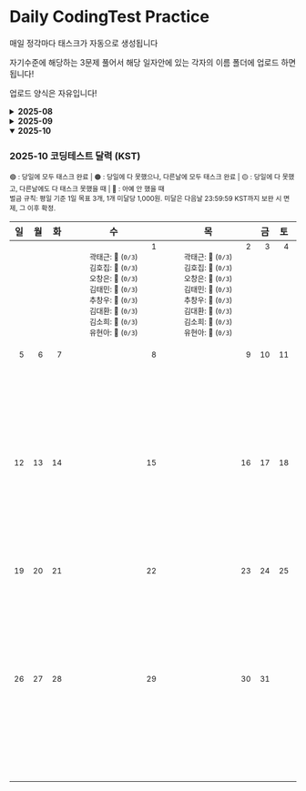 # Daily CodingTest Practice
매일 정각마다 태스크가 자동으로 생성됩니다

자기수준에 해당하는 3문제 풀어서 해당 일자안에 있는 각자의 이름 폴더에 업로드 하면 됩니다!

업로드 양식은 자유입니다!

<!-- PROGRESS_START -->
<details><summary><strong>2025-08</strong></summary>

### 2025-08 코딩테스트 달력 (KST)

<sub>🟢 : 당일에 모두 태스크 완료 | 🟠 : 당일에 다 못했으나, 다른날에 모두 태스크 완료 | 🟡 : 당일에 다 못했고, 다른날에도 다 태스크 못했을 때 | 🔴 : 아예 안 했을 때<br>벌금 규칙: 평일 기준 1일 목표 3개, 1개 미달당 1,000원. 미달은 다음날 23:59:59 KST까지 보완 시 면제, 그 이후 확정.</sub>

<table><thead><tr><th>일</th><th>월</th><th>화</th><th>수</th><th>목</th><th>금</th><th>토</th><th>벌금(주)</th></tr></thead><tbody><tr><td></td><td></td><td></td><td></td><td></td><td align="center" valign="top" style="min-width:150px"><div align="right"><sub>1</sub></div><div style='font-size:13px'>곽태근: 🔴 (<code>0/3</code>)</div><div style='font-size:13px'>김호집: 🔴 (<code>0/3</code>)</div><div style='font-size:13px'>오창은: 🔴 (<code>0/3</code>)</div><div style='font-size:13px'>김태민: 🔴 (<code>0/3</code>)</div><div style='font-size:13px'>추창우: 🔴 (<code>0/3</code>)</div><div style='font-size:13px'>김대환: 🔴 (<code>0/3</code>)</div><div style='font-size:13px'>김소희: 🔴 (<code>0/3</code>)</div><div style='font-size:13px'>유현아: 🔴 (<code>0/3</code>)</div></td><td align="center" valign="top" style="min-width:150px"><div align="right"><sub>2</sub></div><div style='font-size:13px'>곽태근: 🔴 (<code>0/3</code>)</div><div style='font-size:13px'>김호집: 🔴 (<code>0/3</code>)</div><div style='font-size:13px'>오창은: 🔴 (<code>0/3</code>)</div><div style='font-size:13px'>김태민: 🔴 (<code>0/3</code>)</div><div style='font-size:13px'>추창우: 🔴 (<code>0/3</code>)</div><div style='font-size:13px'>김대환: 🔴 (<code>0/3</code>)</div><div style='font-size:13px'>김소희: 🔴 (<code>0/3</code>)</div><div style='font-size:13px'>유현아: 🔴 (<code>0/3</code>)</div></td><td align="left" valign="top" style="min-width:160px"><div><sub>2025-08-01 ~ 2025-08-02</sub></div><div style='font-size:13px'>곽태근: 3,000원</div><div style='font-size:13px'>김호집: 3,000원</div><div style='font-size:13px'>오창은: 3,000원</div><div style='font-size:13px'>김태민: 3,000원</div><div style='font-size:13px'>추창우: 3,000원</div><div style='font-size:13px'>김대환: 3,000원</div><div style='font-size:13px'>김소희: 3,000원</div><div style='font-size:13px'>유현아: 3,000원</div></td></tr><tr><td align="center" valign="top" style="min-width:150px"><div align="right"><sub>3</sub></div><div style='font-size:13px'>곽태근: 🔴 (<code>0/3</code>)</div><div style='font-size:13px'>김호집: 🔴 (<code>0/3</code>)</div><div style='font-size:13px'>오창은: 🔴 (<code>0/3</code>)</div><div style='font-size:13px'>김태민: 🔴 (<code>0/3</code>)</div><div style='font-size:13px'>추창우: 🔴 (<code>0/3</code>)</div><div style='font-size:13px'>김대환: 🔴 (<code>0/3</code>)</div><div style='font-size:13px'>김소희: 🔴 (<code>0/3</code>)</div><div style='font-size:13px'>유현아: 🔴 (<code>0/3</code>)</div></td><td align="center" valign="top" style="min-width:150px"><div align="right"><sub>4</sub></div><div style='font-size:13px'>곽태근: 🔴 (<code>0/3</code>)</div><div style='font-size:13px'>김호집: 🔴 (<code>0/3</code>)</div><div style='font-size:13px'>오창은: 🔴 (<code>0/3</code>)</div><div style='font-size:13px'>김태민: 🔴 (<code>0/3</code>)</div><div style='font-size:13px'>추창우: 🔴 (<code>0/3</code>)</div><div style='font-size:13px'>김대환: 🔴 (<code>0/3</code>)</div><div style='font-size:13px'>김소희: 🔴 (<code>0/3</code>)</div><div style='font-size:13px'>유현아: 🔴 (<code>0/3</code>)</div></td><td align="center" valign="top" style="min-width:150px"><div align="right"><sub>5</sub></div><div style='font-size:13px'>곽태근: 🔴 (<code>0/3</code>)</div><div style='font-size:13px'>김호집: 🔴 (<code>0/3</code>)</div><div style='font-size:13px'>오창은: 🔴 (<code>0/3</code>)</div><div style='font-size:13px'>김태민: 🔴 (<code>0/3</code>)</div><div style='font-size:13px'>추창우: 🔴 (<code>0/3</code>)</div><div style='font-size:13px'>김대환: 🔴 (<code>0/3</code>)</div><div style='font-size:13px'>김소희: 🔴 (<code>0/3</code>)</div><div style='font-size:13px'>유현아: 🔴 (<code>0/3</code>)</div></td><td align="center" valign="top" style="min-width:150px"><div align="right"><sub>6</sub></div><div style='font-size:13px'>곽태근: 🔴 (<code>0/3</code>)</div><div style='font-size:13px'>김호집: 🔴 (<code>0/3</code>)</div><div style='font-size:13px'>오창은: 🔴 (<code>0/3</code>)</div><div style='font-size:13px'>김태민: 🔴 (<code>0/3</code>)</div><div style='font-size:13px'>추창우: 🔴 (<code>0/3</code>)</div><div style='font-size:13px'>김대환: 🔴 (<code>0/3</code>)</div><div style='font-size:13px'>김소희: 🔴 (<code>0/3</code>)</div><div style='font-size:13px'>유현아: 🔴 (<code>0/3</code>)</div></td><td align="center" valign="top" style="min-width:150px"><div align="right"><sub>7</sub></div><div style='font-size:13px'>곽태근: 🔴 (<code>0/3</code>)</div><div style='font-size:13px'>김호집: 🔴 (<code>0/3</code>)</div><div style='font-size:13px'>오창은: 🔴 (<code>0/3</code>)</div><div style='font-size:13px'>김태민: 🔴 (<code>0/3</code>)</div><div style='font-size:13px'>추창우: 🔴 (<code>0/3</code>)</div><div style='font-size:13px'>김대환: 🔴 (<code>0/3</code>)</div><div style='font-size:13px'>김소희: 🔴 (<code>0/3</code>)</div><div style='font-size:13px'>유현아: 🔴 (<code>0/3</code>)</div></td><td align="center" valign="top" style="min-width:150px"><div align="right"><sub>8</sub></div><div style='font-size:13px'>곽태근: 🔴 (<code>0/3</code>)</div><div style='font-size:13px'>김호집: 🔴 (<code>0/3</code>)</div><div style='font-size:13px'>오창은: 🔴 (<code>0/3</code>)</div><div style='font-size:13px'>김태민: 🔴 (<code>0/3</code>)</div><div style='font-size:13px'>추창우: 🔴 (<code>0/3</code>)</div><div style='font-size:13px'>김대환: 🔴 (<code>0/3</code>)</div><div style='font-size:13px'>김소희: 🔴 (<code>0/3</code>)</div><div style='font-size:13px'>유현아: 🔴 (<code>0/3</code>)</div></td><td align="center" valign="top" style="min-width:150px"><div align="right"><sub>9</sub></div><div style='font-size:13px'>곽태근: 🔴 (<code>0/3</code>)</div><div style='font-size:13px'>김호집: 🔴 (<code>0/3</code>)</div><div style='font-size:13px'>오창은: 🔴 (<code>0/3</code>)</div><div style='font-size:13px'>김태민: 🔴 (<code>0/3</code>)</div><div style='font-size:13px'>추창우: 🔴 (<code>0/3</code>)</div><div style='font-size:13px'>김대환: 🔴 (<code>0/3</code>)</div><div style='font-size:13px'>김소희: 🔴 (<code>0/3</code>)</div><div style='font-size:13px'>유현아: 🔴 (<code>0/3</code>)</div></td><td align="left" valign="top" style="min-width:160px"><div><sub>2025-08-03 ~ 2025-08-09</sub></div><div style='font-size:13px'>곽태근: 15,000원</div><div style='font-size:13px'>김호집: 15,000원</div><div style='font-size:13px'>오창은: 15,000원</div><div style='font-size:13px'>김태민: 15,000원</div><div style='font-size:13px'>추창우: 15,000원</div><div style='font-size:13px'>김대환: 15,000원</div><div style='font-size:13px'>김소희: 15,000원</div><div style='font-size:13px'>유현아: 15,000원</div></td></tr><tr><td align="center" valign="top" style="min-width:150px"><div align="right"><sub>10</sub></div><div style='font-size:13px'>곽태근: 🔴 (<code>0/3</code>)</div><div style='font-size:13px'>김호집: 🔴 (<code>0/3</code>)</div><div style='font-size:13px'>오창은: 🔴 (<code>0/3</code>)</div><div style='font-size:13px'>김태민: 🔴 (<code>0/3</code>)</div><div style='font-size:13px'>추창우: 🔴 (<code>0/3</code>)</div><div style='font-size:13px'>김대환: 🔴 (<code>0/3</code>)</div><div style='font-size:13px'>김소희: 🔴 (<code>0/3</code>)</div><div style='font-size:13px'>유현아: 🔴 (<code>0/3</code>)</div></td><td align="center" valign="top" style="min-width:150px"><div align="right"><sub>11</sub></div><div style='font-size:13px'>곽태근: 🔴 (<code>0/3</code>)</div><div style='font-size:13px'>김호집: 🔴 (<code>0/3</code>)</div><div style='font-size:13px'>오창은: 🔴 (<code>0/3</code>)</div><div style='font-size:13px'>김태민: 🔴 (<code>0/3</code>)</div><div style='font-size:13px'>추창우: 🔴 (<code>0/3</code>)</div><div style='font-size:13px'>김대환: 🔴 (<code>0/3</code>)</div><div style='font-size:13px'>김소희: 🔴 (<code>0/3</code>)</div><div style='font-size:13px'>유현아: 🔴 (<code>0/3</code>)</div></td><td align="center" valign="top" style="min-width:150px"><div align="right"><sub>12</sub></div><div style='font-size:13px'>곽태근: 🟢 (<code>0/3</code>)</div><div style='font-size:13px'>김호집: 🟢 (<code>0/3</code>)</div><div style='font-size:13px'>오창은: 🟢 (<code>0/3</code>)</div><div style='font-size:13px'>김태민: 🟢 (<code>0/3</code>)</div><div style='font-size:13px'>추창우: 🟢 (<code>0/3</code>)</div><div style='font-size:13px'>김대환: 🔴 (<code>0/3</code>)</div><div style='font-size:13px'>김소희: 🔴 (<code>0/3</code>)</div><div style='font-size:13px'>유현아: 🔴 (<code>0/3</code>)</div></td><td align="center" valign="top" style="min-width:150px"><div align="right"><sub>13</sub></div><div style='font-size:13px'>곽태근: 🟢 (<code>3/3</code>)</div><div style='font-size:13px'>김호집: 🟢 (<code>3/3</code>)</div><div style='font-size:13px'>오창은: 🟢 (<code>4/3</code>)</div><div style='font-size:13px'>김태민: 🟢 (<code>3/3</code>)</div><div style='font-size:13px'>추창우: 🟠 (<code>3/3</code>)</div><div style='font-size:13px'>김대환: 🔴 (<code>0/3</code>)</div><div style='font-size:13px'>김소희: 🔴 (<code>0/3</code>)</div><div style='font-size:13px'>유현아: 🔴 (<code>0/3</code>)</div></td><td align="center" valign="top" style="min-width:150px"><div align="right"><sub>14</sub></div><div style='font-size:13px'>곽태근: 🟠 (<code>3/3</code>)</div><div style='font-size:13px'>김호집: 🟢 (<code>3/3</code>)</div><div style='font-size:13px'>오창은: 🟢 (<code>3/3</code>)</div><div style='font-size:13px'>김태민: 🟢 (<code>3/3</code>)</div><div style='font-size:13px'>추창우: 🟠 (<code>3/3</code>)</div><div style='font-size:13px'>김대환: 🔴 (<code>0/3</code>)</div><div style='font-size:13px'>김소희: 🔴 (<code>0/3</code>)</div><div style='font-size:13px'>유현아: 🔴 (<code>0/3</code>)</div></td><td align="center" valign="top" style="min-width:150px"><div align="right"><sub>15</sub></div><div style='font-size:13px'>곽태근: 🔴 (<code>0/3</code>)</div><div style='font-size:13px'>김호집: 🟠 (<code>3/3</code>)</div><div style='font-size:13px'>오창은: 🟠 (<code>3/3</code>)</div><div style='font-size:13px'>김태민: 🟢 (<code>3/3</code>)</div><div style='font-size:13px'>추창우: 🟠 (<code>3/3</code>)</div><div style='font-size:13px'>김대환: 🔴 (<code>0/3</code>)</div><div style='font-size:13px'>김소희: 🔴 (<code>0/3</code>)</div><div style='font-size:13px'>유현아: 🔴 (<code>0/3</code>)</div></td><td align="center" valign="top" style="min-width:150px"><div align="right"><sub>16</sub></div><div style='font-size:13px'>곽태근: 🔴 (<code>0/3</code>)</div><div style='font-size:13px'>김호집: 🟠 (<code>3/3</code>)</div><div style='font-size:13px'>오창은: 🟢 (<code>3/3</code>)</div><div style='font-size:13px'>김태민: 🟠 (<code>3/3</code>)</div><div style='font-size:13px'>추창우: 🟠 (<code>3/3</code>)</div><div style='font-size:13px'>김대환: 🔴 (<code>0/3</code>)</div><div style='font-size:13px'>김소희: 🔴 (<code>0/3</code>)</div><div style='font-size:13px'>유현아: 🔴 (<code>0/3</code>)</div></td><td align="left" valign="top" style="min-width:160px"><div><sub>2025-08-10 ~ 2025-08-16</sub></div><div style='font-size:13px'>곽태근: 9,000원</div><div style='font-size:13px'>김호집: 9,000원</div><div style='font-size:13px'>오창은: 6,000원</div><div style='font-size:13px'>김태민: 6,000원</div><div style='font-size:13px'>추창우: 6,000원</div><div style='font-size:13px'>김대환: 15,000원</div><div style='font-size:13px'>김소희: 15,000원</div><div style='font-size:13px'>유현아: 15,000원</div></td></tr><tr><td align="center" valign="top" style="min-width:150px"><div align="right"><sub>17</sub></div><div style='font-size:13px'>곽태근: 🔴 (<code>0/3</code>)</div><div style='font-size:13px'>김호집: 🟠 (<code>3/3</code>)</div><div style='font-size:13px'>오창은: 🟠 (<code>3/3</code>)</div><div style='font-size:13px'>김태민: 🟡 (<code>1/3</code>)</div><div style='font-size:13px'>추창우: 🟠 (<code>3/3</code>)</div><div style='font-size:13px'>김대환: 🔴 (<code>0/3</code>)</div><div style='font-size:13px'>김소희: 🔴 (<code>0/3</code>)</div><div style='font-size:13px'>유현아: 🔴 (<code>0/3</code>)</div></td><td align="center" valign="top" style="min-width:150px"><div align="right"><sub>18</sub></div><div style='font-size:13px'>곽태근: 🟢 (<code>3/3</code>)</div><div style='font-size:13px'>김호집: 🟠 (<code>3/3</code>)</div><div style='font-size:13px'>오창은: 🟢 (<code>3/3</code>)</div><div style='font-size:13px'>김태민: 🟢 (<code>3/3</code>)</div><div style='font-size:13px'>추창우: 🟠 (<code>3/3</code>)</div><div style='font-size:13px'>김대환: 🔴 (<code>0/3</code>)</div><div style='font-size:13px'>김소희: 🔴 (<code>0/3</code>)</div><div style='font-size:13px'>유현아: 🔴 (<code>0/3</code>)</div></td><td align="center" valign="top" style="min-width:150px"><div align="right"><sub>19</sub></div><div style='font-size:13px'>곽태근: 🟢 (<code>3/3</code>)</div><div style='font-size:13px'>김호집: 🟠 (<code>3/3</code>)</div><div style='font-size:13px'>오창은: 🟢 (<code>3/3</code>)</div><div style='font-size:13px'>김태민: 🟢 (<code>3/3</code>)</div><div style='font-size:13px'>추창우: 🔴 (<code>0/3</code>)</div><div style='font-size:13px'>김대환: 🔴 (<code>0/3</code>)</div><div style='font-size:13px'>김소희: 🔴 (<code>0/3</code>)</div><div style='font-size:13px'>유현아: 🔴 (<code>0/3</code>)</div></td><td align="center" valign="top" style="min-width:150px"><div align="right"><sub>20</sub></div><div style='font-size:13px'>곽태근: 🟢 (<code>3/3</code>)</div><div style='font-size:13px'>김호집: 🟠 (<code>3/3</code>)</div><div style='font-size:13px'>오창은: 🟢 (<code>3/3</code>)</div><div style='font-size:13px'>김태민: 🟢 (<code>3/3</code>)</div><div style='font-size:13px'>추창우: 🔴 (<code>0/3</code>)</div><div style='font-size:13px'>김대환: 🔴 (<code>0/3</code>)</div><div style='font-size:13px'>김소희: 🔴 (<code>0/3</code>)</div><div style='font-size:13px'>유현아: 🔴 (<code>0/3</code>)</div></td><td align="center" valign="top" style="min-width:150px"><div align="right"><sub>21</sub></div><div style='font-size:13px'>곽태근: 🟡 (<code>1/3</code>)</div><div style='font-size:13px'>김호집: 🟠 (<code>3/3</code>)</div><div style='font-size:13px'>오창은: 🟢 (<code>3/3</code>)</div><div style='font-size:13px'>김태민: 🟢 (<code>3/3</code>)</div><div style='font-size:13px'>추창우: 🔴 (<code>0/3</code>)</div><div style='font-size:13px'>김대환: 🔴 (<code>0/3</code>)</div><div style='font-size:13px'>김소희: 🔴 (<code>0/3</code>)</div><div style='font-size:13px'>유현아: 🔴 (<code>0/3</code>)</div></td><td align="center" valign="top" style="min-width:150px"><div align="right"><sub>22</sub></div><div style='font-size:13px'>곽태근: 🔴 (<code>0/3</code>)</div><div style='font-size:13px'>김호집: 🔴 (<code>0/3</code>)</div><div style='font-size:13px'>오창은: 🟢 (<code>3/3</code>)</div><div style='font-size:13px'>김태민: 🟢 (<code>3/3</code>)</div><div style='font-size:13px'>추창우: 🔴 (<code>0/3</code>)</div><div style='font-size:13px'>김대환: 🔴 (<code>0/3</code>)</div><div style='font-size:13px'>김소희: 🔴 (<code>0/3</code>)</div><div style='font-size:13px'>유현아: 🔴 (<code>0/3</code>)</div></td><td align="center" valign="top" style="min-width:150px"><div align="right"><sub>23</sub></div><div style='font-size:13px'>곽태근: 🔴 (<code>0/3</code>)</div><div style='font-size:13px'>김호집: 🔴 (<code>0/3</code>)</div><div style='font-size:13px'>오창은: 🟢 (<code>3/3</code>)</div><div style='font-size:13px'>김태민: 🔴 (<code>0/3</code>)</div><div style='font-size:13px'>추창우: 🔴 (<code>0/3</code>)</div><div style='font-size:13px'>김대환: 🔴 (<code>0/3</code>)</div><div style='font-size:13px'>김소희: 🔴 (<code>0/3</code>)</div><div style='font-size:13px'>유현아: 🔴 (<code>0/3</code>)</div></td><td align="left" valign="top" style="min-width:160px"><div><sub>2025-08-17 ~ 2025-08-23</sub></div><div style='font-size:13px'>곽태근: 5,000원</div><div style='font-size:13px'>김호집: 12,000원</div><div style='font-size:13px'>오창은: 0원</div><div style='font-size:13px'>김태민: 0원</div><div style='font-size:13px'>추창우: 12,000원</div><div style='font-size:13px'>김대환: 15,000원</div><div style='font-size:13px'>김소희: 15,000원</div><div style='font-size:13px'>유현아: 15,000원</div></td></tr><tr><td align="center" valign="top" style="min-width:150px"><div align="right"><sub>24</sub></div><div style='font-size:13px'>곽태근: 🔴 (<code>0/3</code>)</div><div style='font-size:13px'>김호집: 🔴 (<code>0/3</code>)</div><div style='font-size:13px'>오창은: 🟢 (<code>3/3</code>)</div><div style='font-size:13px'>김태민: 🔴 (<code>0/3</code>)</div><div style='font-size:13px'>추창우: 🔴 (<code>0/3</code>)</div><div style='font-size:13px'>김대환: 🔴 (<code>0/3</code>)</div><div style='font-size:13px'>김소희: 🔴 (<code>0/3</code>)</div><div style='font-size:13px'>유현아: 🔴 (<code>0/3</code>)</div></td><td align="center" valign="top" style="min-width:150px"><div align="right"><sub>25</sub></div><div style='font-size:13px'>곽태근: 🔴 (<code>0/3</code>)</div><div style='font-size:13px'>김호집: 🔴 (<code>0/3</code>)</div><div style='font-size:13px'>오창은: 🟢 (<code>3/3</code>)</div><div style='font-size:13px'>김태민: 🟢 (<code>3/3</code>)</div><div style='font-size:13px'>추창우: 🟡 (<code>1/3</code>)</div><div style='font-size:13px'>김대환: 🔴 (<code>0/3</code>)</div><div style='font-size:13px'>김소희: 🔴 (<code>0/3</code>)</div><div style='font-size:13px'>유현아: 🔴 (<code>0/3</code>)</div></td><td align="center" valign="top" style="min-width:150px"><div align="right"><sub>26</sub></div><div style='font-size:13px'>곽태근: 🔴 (<code>0/3</code>)</div><div style='font-size:13px'>김호집: 🔴 (<code>0/3</code>)</div><div style='font-size:13px'>오창은: 🟢 (<code>3/3</code>)</div><div style='font-size:13px'>김태민: 🟢 (<code>3/3</code>)</div><div style='font-size:13px'>추창우: 🔴 (<code>0/3</code>)</div><div style='font-size:13px'>김대환: 🔴 (<code>0/3</code>)</div><div style='font-size:13px'>김소희: 🔴 (<code>0/3</code>)</div><div style='font-size:13px'>유현아: 🔴 (<code>0/3</code>)</div></td><td align="center" valign="top" style="min-width:150px"><div align="right"><sub>27</sub></div><div style='font-size:13px'>곽태근: 🔴 (<code>0/3</code>)</div><div style='font-size:13px'>김호집: 🔴 (<code>0/3</code>)</div><div style='font-size:13px'>오창은: 🟢 (<code>3/3</code>)</div><div style='font-size:13px'>김태민: 🟢 (<code>4/3</code>)</div><div style='font-size:13px'>추창우: 🔴 (<code>0/3</code>)</div><div style='font-size:13px'>김대환: 🔴 (<code>0/3</code>)</div><div style='font-size:13px'>김소희: 🔴 (<code>0/3</code>)</div><div style='font-size:13px'>유현아: 🔴 (<code>0/3</code>)</div></td><td align="center" valign="top" style="min-width:150px"><div align="right"><sub>28</sub></div><div style='font-size:13px'>곽태근: 🔴 (<code>0/3</code>)</div><div style='font-size:13px'>김호집: 🔴 (<code>0/3</code>)</div><div style='font-size:13px'>오창은: 🟢 (<code>3/3</code>)</div><div style='font-size:13px'>김태민: 🟢 (<code>3/3</code>)</div><div style='font-size:13px'>추창우: 🟡 (<code>2/3</code>)</div><div style='font-size:13px'>김대환: 🔴 (<code>0/3</code>)</div><div style='font-size:13px'>김소희: 🔴 (<code>0/3</code>)</div><div style='font-size:13px'>유현아: 🔴 (<code>0/3</code>)</div></td><td align="center" valign="top" style="min-width:150px"><div align="right"><sub>29</sub></div><div style='font-size:13px'>곽태근: 🔴 (<code>0/3</code>)</div><div style='font-size:13px'>김호집: 🔴 (<code>0/3</code>)</div><div style='font-size:13px'>오창은: 🟢 (<code>3/3</code>)</div><div style='font-size:13px'>김태민: 🟢 (<code>2/3</code>)</div><div style='font-size:13px'>추창우: 🔴 (<code>0/3</code>)</div><div style='font-size:13px'>김대환: 🔴 (<code>0/3</code>)</div><div style='font-size:13px'>김소희: 🔴 (<code>0/3</code>)</div><div style='font-size:13px'>유현아: 🔴 (<code>0/3</code>)</div></td><td align="center" valign="top" style="min-width:150px"><div align="right"><sub>30</sub></div><div style='font-size:13px'>곽태근: 🔴 (<code>0/3</code>)</div><div style='font-size:13px'>김호집: 🔴 (<code>0/3</code>)</div><div style='font-size:13px'>오창은: 🟢 (<code>3/3</code>)</div><div style='font-size:13px'>김태민: 🔴 (<code>0/3</code>)</div><div style='font-size:13px'>추창우: 🔴 (<code>0/3</code>)</div><div style='font-size:13px'>김대환: 🔴 (<code>0/3</code>)</div><div style='font-size:13px'>김소희: 🔴 (<code>0/3</code>)</div><div style='font-size:13px'>유현아: 🔴 (<code>0/3</code>)</div></td><td align="left" valign="top" style="min-width:160px"><div><sub>2025-08-24 ~ 2025-08-30</sub></div><div style='font-size:13px'>곽태근: 15,000원</div><div style='font-size:13px'>김호집: 15,000원</div><div style='font-size:13px'>오창은: 0원</div><div style='font-size:13px'>김태민: 1,000원</div><div style='font-size:13px'>추창우: 14,000원</div><div style='font-size:13px'>김대환: 15,000원</div><div style='font-size:13px'>김소희: 15,000원</div><div style='font-size:13px'>유현아: 15,000원</div></td></tr><tr><td align="center" valign="top" style="min-width:150px"><div align="right"><sub>31</sub></div><div style='font-size:13px'>곽태근: 🔴 (<code>0/3</code>)</div><div style='font-size:13px'>김호집: 🔴 (<code>0/3</code>)</div><div style='font-size:13px'>오창은: 🟢 (<code>3/3</code>)</div><div style='font-size:13px'>김태민: 🔴 (<code>0/3</code>)</div><div style='font-size:13px'>추창우: 🔴 (<code>0/3</code>)</div><div style='font-size:13px'>김대환: 🔴 (<code>0/3</code>)</div><div style='font-size:13px'>김소희: 🔴 (<code>0/3</code>)</div><div style='font-size:13px'>유현아: 🔴 (<code>0/3</code>)</div></td><td></td><td></td><td></td><td></td><td></td><td></td><td align="left" valign="top" style="min-width:160px"><div><sub>2025-08-31 ~ 2025-08-31</sub></div><div style='font-size:13px'>곽태근: 0원</div><div style='font-size:13px'>김호집: 0원</div><div style='font-size:13px'>오창은: 0원</div><div style='font-size:13px'>김태민: 0원</div><div style='font-size:13px'>추창우: 0원</div><div style='font-size:13px'>김대환: 0원</div><div style='font-size:13px'>김소희: 0원</div><div style='font-size:13px'>유현아: 0원</div></td></tr></tbody></table>

</details>

<details><summary><strong>2025-09</strong></summary>

### 2025-09 코딩테스트 달력 (KST)

<sub>🟢 : 당일에 모두 태스크 완료 | 🟠 : 당일에 다 못했으나, 다른날에 모두 태스크 완료 | 🟡 : 당일에 다 못했고, 다른날에도 다 태스크 못했을 때 | 🔴 : 아예 안 했을 때<br>벌금 규칙: 평일 기준 1일 목표 3개, 1개 미달당 1,000원. 미달은 다음날 23:59:59 KST까지 보완 시 면제, 그 이후 확정.</sub>

<table><thead><tr><th>일</th><th>월</th><th>화</th><th>수</th><th>목</th><th>금</th><th>토</th><th>벌금(주)</th></tr></thead><tbody><tr><td></td><td align="center" valign="top" style="min-width:150px"><div align="right"><sub>1</sub></div><div style='font-size:13px'>곽태근: 🔴 (<code>0/3</code>)</div><div style='font-size:13px'>김호집: 🟠 (<code>3/3</code>)</div><div style='font-size:13px'>오창은: 🟢 (<code>3/3</code>)</div><div style='font-size:13px'>김태민: 🔴 (<code>0/3</code>)</div><div style='font-size:13px'>추창우: 🟠 (<code>3/3</code>)</div><div style='font-size:13px'>김대환: 🔴 (<code>0/3</code>)</div><div style='font-size:13px'>김소희: 🔴 (<code>0/3</code>)</div><div style='font-size:13px'>유현아: 🔴 (<code>0/3</code>)</div></td><td align="center" valign="top" style="min-width:150px"><div align="right"><sub>2</sub></div><div style='font-size:13px'>곽태근: 🔴 (<code>0/3</code>)</div><div style='font-size:13px'>김호집: 🔴 (<code>0/3</code>)</div><div style='font-size:13px'>오창은: 🟢 (<code>3/3</code>)</div><div style='font-size:13px'>김태민: 🟢 (<code>3/3</code>)</div><div style='font-size:13px'>추창우: 🟡 (<code>2/3</code>)</div><div style='font-size:13px'>김대환: 🔴 (<code>0/3</code>)</div><div style='font-size:13px'>김소희: 🔴 (<code>0/3</code>)</div><div style='font-size:13px'>유현아: 🔴 (<code>0/3</code>)</div></td><td align="center" valign="top" style="min-width:150px"><div align="right"><sub>3</sub></div><div style='font-size:13px'>곽태근: 🔴 (<code>0/3</code>)</div><div style='font-size:13px'>김호집: 🔴 (<code>0/3</code>)</div><div style='font-size:13px'>오창은: 🟢 (<code>3/3</code>)</div><div style='font-size:13px'>김태민: 🟢 (<code>3/3</code>)</div><div style='font-size:13px'>추창우: 🔴 (<code>0/3</code>)</div><div style='font-size:13px'>김대환: 🟠 (<code>3/3</code>)</div><div style='font-size:13px'>김소희: 🔴 (<code>0/3</code>)</div><div style='font-size:13px'>유현아: 🔴 (<code>0/3</code>)</div></td><td align="center" valign="top" style="min-width:150px"><div align="right"><sub>4</sub></div><div style='font-size:13px'>곽태근: 🔴 (<code>0/3</code>)</div><div style='font-size:13px'>김호집: 🔴 (<code>0/3</code>)</div><div style='font-size:13px'>오창은: 🟢 (<code>3/3</code>)</div><div style='font-size:13px'>김태민: 🟡 (<code>1/3</code>)</div><div style='font-size:13px'>추창우: 🟡 (<code>1/3</code>)</div><div style='font-size:13px'>김대환: 🟢 (<code>2/3</code>)</div><div style='font-size:13px'>김소희: 🔴 (<code>0/3</code>)</div><div style='font-size:13px'>유현아: 🔴 (<code>0/3</code>)</div></td><td align="center" valign="top" style="min-width:150px"><div align="right"><sub>5</sub></div><div style='font-size:13px'>곽태근: 🔴 (<code>0/3</code>)</div><div style='font-size:13px'>김호집: 🔴 (<code>0/3</code>)</div><div style='font-size:13px'>오창은: 🟢 (<code>3/3</code>)</div><div style='font-size:13px'>김태민: 🔴 (<code>0/3</code>)</div><div style='font-size:13px'>추창우: 🔴 (<code>0/3</code>)</div><div style='font-size:13px'>김대환: 🔴 (<code>0/3</code>)</div><div style='font-size:13px'>김소희: 🟠 (<code>3/3</code>)</div><div style='font-size:13px'>유현아: 🔴 (<code>0/3</code>)</div></td><td align="center" valign="top" style="min-width:150px"><div align="right"><sub>6</sub></div><div style='font-size:13px'>곽태근: 🔴 (<code>0/3</code>)</div><div style='font-size:13px'>김호집: 🔴 (<code>0/3</code>)</div><div style='font-size:13px'>오창은: 🟢 (<code>3/3</code>)</div><div style='font-size:13px'>김태민: 🔴 (<code>0/3</code>)</div><div style='font-size:13px'>추창우: 🔴 (<code>0/3</code>)</div><div style='font-size:13px'>김대환: 🔴 (<code>0/3</code>)</div><div style='font-size:13px'>김소희: 🔴 (<code>0/3</code>)</div><div style='font-size:13px'>유현아: 🔴 (<code>0/3</code>)</div></td><td align="left" valign="top" style="min-width:160px"><div><sub>2025-09-01 ~ 2025-09-06</sub></div><div style='font-size:13px'>곽태근: 15,000원</div><div style='font-size:13px'>김호집: 12,000원</div><div style='font-size:13px'>오창은: 0원</div><div style='font-size:13px'>김태민: 8,000원</div><div style='font-size:13px'>추창우: 10,000원</div><div style='font-size:13px'>김대환: 10,000원</div><div style='font-size:13px'>김소희: 12,000원</div><div style='font-size:13px'>유현아: 15,000원</div></td></tr><tr><td align="center" valign="top" style="min-width:150px"><div align="right"><sub>7</sub></div><div style='font-size:13px'>곽태근: 🔴 (<code>0/3</code>)</div><div style='font-size:13px'>김호집: 🔴 (<code>0/3</code>)</div><div style='font-size:13px'>오창은: 🟠 (<code>3/3</code>)</div><div style='font-size:13px'>김태민: 🔴 (<code>0/3</code>)</div><div style='font-size:13px'>추창우: 🔴 (<code>0/3</code>)</div><div style='font-size:13px'>김대환: 🔴 (<code>0/3</code>)</div><div style='font-size:13px'>김소희: 🔴 (<code>0/3</code>)</div><div style='font-size:13px'>유현아: 🔴 (<code>0/3</code>)</div></td><td align="center" valign="top" style="min-width:150px"><div align="right"><sub>8</sub></div><div style='font-size:13px'>곽태근: 🟢 (<code>3/3</code>)</div><div style='font-size:13px'>김호집: 🟠 (<code>3/3</code>)</div><div style='font-size:13px'>오창은: 🟢 (<code>3/3</code>)</div><div style='font-size:13px'>김태민: 🟢 (<code>3/3</code>)</div><div style='font-size:13px'>추창우: 🟢 (<code>3/3</code>)</div><div style='font-size:13px'>김대환: 🔴 (<code>0/3</code>)</div><div style='font-size:13px'>김소희: 🟢 (<code>3/3</code>)</div><div style='font-size:13px'>유현아: 🟠 (<code>3/3</code>)</div></td><td align="center" valign="top" style="min-width:150px"><div align="right"><sub>9</sub></div><div style='font-size:13px'>곽태근: 🟠 (<code>3/3</code>)</div><div style='font-size:13px'>김호집: 🟠 (<code>3/3</code>)</div><div style='font-size:13px'>오창은: 🟢 (<code>3/3</code>)</div><div style='font-size:13px'>김태민: 🟢 (<code>2/3</code>)</div><div style='font-size:13px'>추창우: 🟢 (<code>3/3</code>)</div><div style='font-size:13px'>김대환: 🟢 (<code>3/3</code>)</div><div style='font-size:13px'>김소희: 🟢 (<code>3/3</code>)</div><div style='font-size:13px'>유현아: 🟢 (<code>3/3</code>)</div></td><td align="center" valign="top" style="min-width:150px"><div align="right"><sub>10</sub></div><div style='font-size:13px'>곽태근: 🟠 (<code>3/3</code>)</div><div style='font-size:13px'>김호집: 🔴 (<code>0/3</code>)</div><div style='font-size:13px'>오창은: 🟢 (<code>3/3</code>)</div><div style='font-size:13px'>김태민: 🟡 (<code>1/3</code>)</div><div style='font-size:13px'>추창우: 🟢 (<code>3/3</code>)</div><div style='font-size:13px'>김대환: 🔴 (<code>0/3</code>)</div><div style='font-size:13px'>김소희: 🟢 (<code>3/3</code>)</div><div style='font-size:13px'>유현아: 🟠 (<code>3/3</code>)</div></td><td align="center" valign="top" style="min-width:150px"><div align="right"><sub>11</sub></div><div style='font-size:13px'>곽태근: 🟠 (<code>3/3</code>)</div><div style='font-size:13px'>김호집: 🟠 (<code>3/3</code>)</div><div style='font-size:13px'>오창은: 🟢 (<code>3/3</code>)</div><div style='font-size:13px'>김태민: 🟢 (<code>3/3</code>)</div><div style='font-size:13px'>추창우: 🟠 (<code>3/3</code>)</div><div style='font-size:13px'>김대환: 🔴 (<code>0/3</code>)</div><div style='font-size:13px'>김소희: 🟢 (<code>2/3</code>)</div><div style='font-size:13px'>유현아: 🟠 (<code>3/3</code>)</div></td><td align="center" valign="top" style="min-width:150px"><div align="right"><sub>12</sub></div><div style='font-size:13px'>곽태근: 🔴 (<code>0/3</code>)</div><div style='font-size:13px'>김호집: 🟠 (<code>3/3</code>)</div><div style='font-size:13px'>오창은: 🟠 (<code>3/3</code>)</div><div style='font-size:13px'>김태민: 🟠 (<code>3/3</code>)</div><div style='font-size:13px'>추창우: 🟠 (<code>3/3</code>)</div><div style='font-size:13px'>김대환: 🔴 (<code>0/3</code>)</div><div style='font-size:13px'>김소희: 🟢 (<code>3/3</code>)</div><div style='font-size:13px'>유현아: 🟠 (<code>3/3</code>)</div></td><td align="center" valign="top" style="min-width:150px"><div align="right"><sub>13</sub></div><div style='font-size:13px'>곽태근: 🔴 (<code>0/3</code>)</div><div style='font-size:13px'>김호집: 🔴 (<code>0/3</code>)</div><div style='font-size:13px'>오창은: 🔴 (<code>0/3</code>)</div><div style='font-size:13px'>김태민: 🟡 (<code>0/3</code>)</div><div style='font-size:13px'>추창우: 🔴 (<code>0/3</code>)</div><div style='font-size:13px'>김대환: 🔴 (<code>0/3</code>)</div><div style='font-size:13px'>김소희: 🔴 (<code>0/3</code>)</div><div style='font-size:13px'>유현아: 🔴 (<code>0/3</code>)</div></td><td align="left" valign="top" style="min-width:160px"><div><sub>2025-09-07 ~ 2025-09-13</sub></div><div style='font-size:13px'>곽태근: 3,000원</div><div style='font-size:13px'>김호집: 3,000원</div><div style='font-size:13px'>오창은: 0원</div><div style='font-size:13px'>김태민: 3,000원</div><div style='font-size:13px'>추창우: 0원</div><div style='font-size:13px'>김대환: 12,000원</div><div style='font-size:13px'>김소희: 1,000원</div><div style='font-size:13px'>유현아: 0원</div></td></tr><tr><td align="center" valign="top" style="min-width:150px"><div align="right"><sub>14</sub></div><div style='font-size:13px'>곽태근: 🔴 (<code>0/3</code>)</div><div style='font-size:13px'>김호집: 🟠 (<code>3/3</code>)</div><div style='font-size:13px'>오창은: 🔴 (<code>0/3</code>)</div><div style='font-size:13px'>김태민: 🔴 (<code>0/3</code>)</div><div style='font-size:13px'>추창우: 🔴 (<code>0/3</code>)</div><div style='font-size:13px'>김대환: 🔴 (<code>0/3</code>)</div><div style='font-size:13px'>김소희: 🔴 (<code>0/3</code>)</div><div style='font-size:13px'>유현아: 🔴 (<code>0/3</code>)</div></td><td align="center" valign="top" style="min-width:150px"><div align="right"><sub>15</sub></div><div style='font-size:13px'>곽태근: 🟢 (<code>3/3</code>)</div><div style='font-size:13px'>김호집: 🟡 (<code>1/3</code>)</div><div style='font-size:13px'>오창은: 🟡 (<code>2/3</code>)</div><div style='font-size:13px'>김태민: 🔴 (<code>0/3</code>)</div><div style='font-size:13px'>추창우: 🔴 (<code>0/3</code>)</div><div style='font-size:13px'>김대환: 🔴 (<code>0/3</code>)</div><div style='font-size:13px'>김소희: 🟢 (<code>2/3</code>)</div><div style='font-size:13px'>유현아: 🔴 (<code>0/3</code>)</div></td><td align="center" valign="top" style="min-width:150px"><div align="right"><sub>16</sub></div><div style='font-size:13px'>곽태근: 🔴 (<code>0/3</code>)</div><div style='font-size:13px'>김호집: 🔴 (<code>0/3</code>)</div><div style='font-size:13px'>오창은: 🟡 (<code>1/3</code>)</div><div style='font-size:13px'>김태민: 🔴 (<code>0/3</code>)</div><div style='font-size:13px'>추창우: 🔴 (<code>0/3</code>)</div><div style='font-size:13px'>김대환: 🔴 (<code>0/3</code>)</div><div style='font-size:13px'>김소희: 🔴 (<code>0/3</code>)</div><div style='font-size:13px'>유현아: 🔴 (<code>0/3</code>)</div></td><td align="center" valign="top" style="min-width:150px"><div align="right"><sub>17</sub></div><div style='font-size:13px'>곽태근: 🔴 (<code>0/3</code>)</div><div style='font-size:13px'>김호집: 🔴 (<code>0/3</code>)</div><div style='font-size:13px'>오창은: 🟡 (<code>1/3</code>)</div><div style='font-size:13px'>김태민: 🔴 (<code>0/3</code>)</div><div style='font-size:13px'>추창우: 🔴 (<code>0/3</code>)</div><div style='font-size:13px'>김대환: 🔴 (<code>0/3</code>)</div><div style='font-size:13px'>김소희: 🟡 (<code>1/3</code>)</div><div style='font-size:13px'>유현아: 🔴 (<code>0/3</code>)</div></td><td align="center" valign="top" style="min-width:150px"><div align="right"><sub>18</sub></div><div style='font-size:13px'>곽태근: 🔴 (<code>0/3</code>)</div><div style='font-size:13px'>김호집: 🔴 (<code>0/3</code>)</div><div style='font-size:13px'>오창은: 🔴 (<code>0/3</code>)</div><div style='font-size:13px'>김태민: 🔴 (<code>0/3</code>)</div><div style='font-size:13px'>추창우: 🔴 (<code>0/3</code>)</div><div style='font-size:13px'>김대환: 🔴 (<code>0/3</code>)</div><div style='font-size:13px'>김소희: 🔴 (<code>0/3</code>)</div><div style='font-size:13px'>유현아: 🔴 (<code>0/3</code>)</div></td><td align="center" valign="top" style="min-width:150px"><div align="right"><sub>19</sub></div><div style='font-size:13px'>곽태근: 🔴 (<code>0/3</code>)</div><div style='font-size:13px'>김호집: 🔴 (<code>0/3</code>)</div><div style='font-size:13px'>오창은: 🔴 (<code>0/3</code>)</div><div style='font-size:13px'>김태민: 🔴 (<code>0/3</code>)</div><div style='font-size:13px'>추창우: 🔴 (<code>0/3</code>)</div><div style='font-size:13px'>김대환: 🔴 (<code>0/3</code>)</div><div style='font-size:13px'>김소희: 🔴 (<code>0/3</code>)</div><div style='font-size:13px'>유현아: 🔴 (<code>0/3</code>)</div></td><td align="center" valign="top" style="min-width:150px"><div align="right"><sub>20</sub></div><div style='font-size:13px'>곽태근: 🔴 (<code>0/3</code>)</div><div style='font-size:13px'>김호집: 🔴 (<code>0/3</code>)</div><div style='font-size:13px'>오창은: 🔴 (<code>0/3</code>)</div><div style='font-size:13px'>김태민: 🔴 (<code>0/3</code>)</div><div style='font-size:13px'>추창우: 🔴 (<code>0/3</code>)</div><div style='font-size:13px'>김대환: 🔴 (<code>0/3</code>)</div><div style='font-size:13px'>김소희: 🔴 (<code>0/3</code>)</div><div style='font-size:13px'>유현아: 🔴 (<code>0/3</code>)</div></td><td align="left" valign="top" style="min-width:160px"><div><sub>2025-09-14 ~ 2025-09-20</sub></div><div style='font-size:13px'>곽태근: 12,000원</div><div style='font-size:13px'>김호집: 14,000원</div><div style='font-size:13px'>오창은: 11,000원</div><div style='font-size:13px'>김태민: 15,000원</div><div style='font-size:13px'>추창우: 15,000원</div><div style='font-size:13px'>김대환: 15,000원</div><div style='font-size:13px'>김소희: 12,000원</div><div style='font-size:13px'>유현아: 15,000원</div></td></tr><tr><td align="center" valign="top" style="min-width:150px"><div align="right"><sub>21</sub></div><div style='font-size:13px'>곽태근: 🔴 (<code>0/3</code>)</div><div style='font-size:13px'>김호집: 🔴 (<code>0/3</code>)</div><div style='font-size:13px'>오창은: 🔴 (<code>0/3</code>)</div><div style='font-size:13px'>김태민: 🔴 (<code>0/3</code>)</div><div style='font-size:13px'>추창우: 🔴 (<code>0/3</code>)</div><div style='font-size:13px'>김대환: 🔴 (<code>0/3</code>)</div><div style='font-size:13px'>김소희: 🔴 (<code>0/3</code>)</div><div style='font-size:13px'>유현아: 🔴 (<code>0/3</code>)</div></td><td align="center" valign="top" style="min-width:150px"><div align="right"><sub>22</sub></div><div style='font-size:13px'>곽태근: 🔴 (<code>0/3</code>)</div><div style='font-size:13px'>김호집: 🔴 (<code>0/3</code>)</div><div style='font-size:13px'>오창은: 🔴 (<code>0/3</code>)</div><div style='font-size:13px'>김태민: 🔴 (<code>0/3</code>)</div><div style='font-size:13px'>추창우: 🔴 (<code>0/3</code>)</div><div style='font-size:13px'>김대환: 🔴 (<code>0/3</code>)</div><div style='font-size:13px'>김소희: 🔴 (<code>0/3</code>)</div><div style='font-size:13px'>유현아: 🔴 (<code>0/3</code>)</div></td><td align="center" valign="top" style="min-width:150px"><div align="right"><sub>23</sub></div><div style='font-size:13px'>곽태근: 🔴 (<code>0/3</code>)</div><div style='font-size:13px'>김호집: 🔴 (<code>0/3</code>)</div><div style='font-size:13px'>오창은: 🔴 (<code>0/3</code>)</div><div style='font-size:13px'>김태민: 🔴 (<code>0/3</code>)</div><div style='font-size:13px'>추창우: 🔴 (<code>0/3</code>)</div><div style='font-size:13px'>김대환: 🔴 (<code>0/3</code>)</div><div style='font-size:13px'>김소희: 🔴 (<code>0/3</code>)</div><div style='font-size:13px'>유현아: 🔴 (<code>0/3</code>)</div></td><td align="center" valign="top" style="min-width:150px"><div align="right"><sub>24</sub></div><div style='font-size:13px'>곽태근: 🔴 (<code>0/3</code>)</div><div style='font-size:13px'>김호집: 🔴 (<code>0/3</code>)</div><div style='font-size:13px'>오창은: 🔴 (<code>0/3</code>)</div><div style='font-size:13px'>김태민: 🔴 (<code>0/3</code>)</div><div style='font-size:13px'>추창우: 🔴 (<code>0/3</code>)</div><div style='font-size:13px'>김대환: 🔴 (<code>0/3</code>)</div><div style='font-size:13px'>김소희: 🔴 (<code>0/3</code>)</div><div style='font-size:13px'>유현아: 🔴 (<code>0/3</code>)</div></td><td align="center" valign="top" style="min-width:150px"><div align="right"><sub>25</sub></div><div style='font-size:13px'>곽태근: 🔴 (<code>0/3</code>)</div><div style='font-size:13px'>김호집: 🔴 (<code>0/3</code>)</div><div style='font-size:13px'>오창은: 🔴 (<code>0/3</code>)</div><div style='font-size:13px'>김태민: 🔴 (<code>0/3</code>)</div><div style='font-size:13px'>추창우: 🔴 (<code>0/3</code>)</div><div style='font-size:13px'>김대환: 🔴 (<code>0/3</code>)</div><div style='font-size:13px'>김소희: 🔴 (<code>0/3</code>)</div><div style='font-size:13px'>유현아: 🔴 (<code>0/3</code>)</div></td><td align="center" valign="top" style="min-width:150px"><div align="right"><sub>26</sub></div><div style='font-size:13px'>곽태근: 🔴 (<code>0/3</code>)</div><div style='font-size:13px'>김호집: 🔴 (<code>0/3</code>)</div><div style='font-size:13px'>오창은: 🔴 (<code>0/3</code>)</div><div style='font-size:13px'>김태민: 🔴 (<code>0/3</code>)</div><div style='font-size:13px'>추창우: 🔴 (<code>0/3</code>)</div><div style='font-size:13px'>김대환: 🔴 (<code>0/3</code>)</div><div style='font-size:13px'>김소희: 🔴 (<code>0/3</code>)</div><div style='font-size:13px'>유현아: 🔴 (<code>0/3</code>)</div></td><td align="center" valign="top" style="min-width:150px"><div align="right"><sub>27</sub></div><div style='font-size:13px'>곽태근: 🔴 (<code>0/3</code>)</div><div style='font-size:13px'>김호집: 🔴 (<code>0/3</code>)</div><div style='font-size:13px'>오창은: 🔴 (<code>0/3</code>)</div><div style='font-size:13px'>김태민: 🔴 (<code>0/3</code>)</div><div style='font-size:13px'>추창우: 🔴 (<code>0/3</code>)</div><div style='font-size:13px'>김대환: 🔴 (<code>0/3</code>)</div><div style='font-size:13px'>김소희: 🔴 (<code>0/3</code>)</div><div style='font-size:13px'>유현아: 🔴 (<code>0/3</code>)</div></td><td align="left" valign="top" style="min-width:160px"><div><sub>2025-09-21 ~ 2025-09-27</sub></div><div style='font-size:13px'>곽태근: 15,000원</div><div style='font-size:13px'>김호집: 15,000원</div><div style='font-size:13px'>오창은: 15,000원</div><div style='font-size:13px'>김태민: 15,000원</div><div style='font-size:13px'>추창우: 15,000원</div><div style='font-size:13px'>김대환: 15,000원</div><div style='font-size:13px'>김소희: 15,000원</div><div style='font-size:13px'>유현아: 15,000원</div></td></tr><tr><td align="center" valign="top" style="min-width:150px"><div align="right"><sub>28</sub></div><div style='font-size:13px'>곽태근: 🔴 (<code>0/3</code>)</div><div style='font-size:13px'>김호집: 🔴 (<code>0/3</code>)</div><div style='font-size:13px'>오창은: 🔴 (<code>0/3</code>)</div><div style='font-size:13px'>김태민: 🔴 (<code>0/3</code>)</div><div style='font-size:13px'>추창우: 🔴 (<code>0/3</code>)</div><div style='font-size:13px'>김대환: 🔴 (<code>0/3</code>)</div><div style='font-size:13px'>김소희: 🔴 (<code>0/3</code>)</div><div style='font-size:13px'>유현아: 🔴 (<code>0/3</code>)</div></td><td align="center" valign="top" style="min-width:150px"><div align="right"><sub>29</sub></div><div style='font-size:13px'>곽태근: 🔴 (<code>0/3</code>)</div><div style='font-size:13px'>김호집: 🔴 (<code>0/3</code>)</div><div style='font-size:13px'>오창은: 🟡 (<code>1/3</code>)</div><div style='font-size:13px'>김태민: 🟡 (<code>1/3</code>)</div><div style='font-size:13px'>추창우: 🔴 (<code>0/3</code>)</div><div style='font-size:13px'>김대환: 🔴 (<code>0/3</code>)</div><div style='font-size:13px'>김소희: 🟠 (<code>3/3</code>)</div><div style='font-size:13px'>유현아: 🔴 (<code>0/3</code>)</div></td><td align="center" valign="top" style="min-width:150px"><div align="right"><sub>30</sub></div><div style='font-size:13px'>곽태근: 🔴 (<code>0/3</code>)</div><div style='font-size:13px'>김호집: 🔴 (<code>0/3</code>)</div><div style='font-size:13px'>오창은: 🟡 (<code>1/3</code>)</div><div style='font-size:13px'>김태민: 🟡 (<code>1/3</code>)</div><div style='font-size:13px'>추창우: 🔴 (<code>0/3</code>)</div><div style='font-size:13px'>김대환: 🔴 (<code>0/3</code>)</div><div style='font-size:13px'>김소희: 🟡 (<code>2/3</code>)</div><div style='font-size:13px'>유현아: 🔴 (<code>0/3</code>)</div></td><td></td><td></td><td></td><td></td><td align="left" valign="top" style="min-width:160px"><div><sub>2025-09-28 ~ 2025-09-30</sub></div><div style='font-size:13px'>곽태근: 6,000원</div><div style='font-size:13px'>김호집: 6,000원</div><div style='font-size:13px'>오창은: 4,000원</div><div style='font-size:13px'>김태민: 4,000원</div><div style='font-size:13px'>추창우: 6,000원</div><div style='font-size:13px'>김대환: 6,000원</div><div style='font-size:13px'>김소희: 1,000원</div><div style='font-size:13px'>유현아: 6,000원</div></td></tr></tbody></table>

</details>

<details open><summary><strong>2025-10</strong></summary>

### 2025-10 코딩테스트 달력 (KST)

<sub>🟢 : 당일에 모두 태스크 완료 | 🟠 : 당일에 다 못했으나, 다른날에 모두 태스크 완료 | 🟡 : 당일에 다 못했고, 다른날에도 다 태스크 못했을 때 | 🔴 : 아예 안 했을 때<br>벌금 규칙: 평일 기준 1일 목표 3개, 1개 미달당 1,000원. 미달은 다음날 23:59:59 KST까지 보완 시 면제, 그 이후 확정.</sub>

<table><thead><tr><th>일</th><th>월</th><th>화</th><th>수</th><th>목</th><th>금</th><th>토</th><th>벌금(주)</th></tr></thead><tbody><tr><td></td><td></td><td></td><td align="center" valign="top" style="min-width:150px"><div align="right"><sub>1</sub></div><div style='font-size:13px'>곽태근: 🔴 (<code>0/3</code>)</div><div style='font-size:13px'>김호집: 🔴 (<code>0/3</code>)</div><div style='font-size:13px'>오창은: 🔴 (<code>0/3</code>)</div><div style='font-size:13px'>김태민: 🔴 (<code>0/3</code>)</div><div style='font-size:13px'>추창우: 🔴 (<code>0/3</code>)</div><div style='font-size:13px'>김대환: 🔴 (<code>0/3</code>)</div><div style='font-size:13px'>김소희: 🔴 (<code>0/3</code>)</div><div style='font-size:13px'>유현아: 🔴 (<code>0/3</code>)</div></td><td align="center" valign="top" style="min-width:150px"><div align="right"><sub>2</sub></div><div style='font-size:13px'>곽태근: 🔴 (<code>0/3</code>)</div><div style='font-size:13px'>김호집: 🔴 (<code>0/3</code>)</div><div style='font-size:13px'>오창은: 🔴 (<code>0/3</code>)</div><div style='font-size:13px'>김태민: 🔴 (<code>0/3</code>)</div><div style='font-size:13px'>추창우: 🔴 (<code>0/3</code>)</div><div style='font-size:13px'>김대환: 🔴 (<code>0/3</code>)</div><div style='font-size:13px'>김소희: 🔴 (<code>0/3</code>)</div><div style='font-size:13px'>유현아: 🔴 (<code>0/3</code>)</div></td><td align="center" valign="top"><div align="right"><sub>3</sub></div></td><td align="center" valign="top"><div align="right"><sub>4</sub></div></td><td align="left" valign="top" style="min-width:160px"><div><sub>2025-10-01 ~ 2025-10-04</sub></div><div style='font-size:13px'>곽태근: 3,000원</div><div style='font-size:13px'>김호집: 3,000원</div><div style='font-size:13px'>오창은: 3,000원</div><div style='font-size:13px'>김태민: 3,000원</div><div style='font-size:13px'>추창우: 3,000원</div><div style='font-size:13px'>김대환: 3,000원</div><div style='font-size:13px'>김소희: 3,000원</div><div style='font-size:13px'>유현아: 3,000원</div></td></tr><tr><td align="center" valign="top"><div align="right"><sub>5</sub></div></td><td align="center" valign="top"><div align="right"><sub>6</sub></div></td><td align="center" valign="top"><div align="right"><sub>7</sub></div></td><td align="center" valign="top"><div align="right"><sub>8</sub></div></td><td align="center" valign="top"><div align="right"><sub>9</sub></div></td><td align="center" valign="top"><div align="right"><sub>10</sub></div></td><td align="center" valign="top"><div align="right"><sub>11</sub></div></td><td align="left" valign="top" style="min-width:160px"><div><sub>2025-10-05 ~ 2025-10-11</sub></div><div style='font-size:13px'>곽태근: 0원</div><div style='font-size:13px'>김호집: 0원</div><div style='font-size:13px'>오창은: 0원</div><div style='font-size:13px'>김태민: 0원</div><div style='font-size:13px'>추창우: 0원</div><div style='font-size:13px'>김대환: 0원</div><div style='font-size:13px'>김소희: 0원</div><div style='font-size:13px'>유현아: 0원</div></td></tr><tr><td align="center" valign="top"><div align="right"><sub>12</sub></div></td><td align="center" valign="top"><div align="right"><sub>13</sub></div></td><td align="center" valign="top"><div align="right"><sub>14</sub></div></td><td align="center" valign="top"><div align="right"><sub>15</sub></div></td><td align="center" valign="top"><div align="right"><sub>16</sub></div></td><td align="center" valign="top"><div align="right"><sub>17</sub></div></td><td align="center" valign="top"><div align="right"><sub>18</sub></div></td><td align="left" valign="top" style="min-width:160px"><div><sub>2025-10-12 ~ 2025-10-18</sub></div><div style='font-size:13px'>곽태근: 0원</div><div style='font-size:13px'>김호집: 0원</div><div style='font-size:13px'>오창은: 0원</div><div style='font-size:13px'>김태민: 0원</div><div style='font-size:13px'>추창우: 0원</div><div style='font-size:13px'>김대환: 0원</div><div style='font-size:13px'>김소희: 0원</div><div style='font-size:13px'>유현아: 0원</div></td></tr><tr><td align="center" valign="top"><div align="right"><sub>19</sub></div></td><td align="center" valign="top"><div align="right"><sub>20</sub></div></td><td align="center" valign="top"><div align="right"><sub>21</sub></div></td><td align="center" valign="top"><div align="right"><sub>22</sub></div></td><td align="center" valign="top"><div align="right"><sub>23</sub></div></td><td align="center" valign="top"><div align="right"><sub>24</sub></div></td><td align="center" valign="top"><div align="right"><sub>25</sub></div></td><td align="left" valign="top" style="min-width:160px"><div><sub>2025-10-19 ~ 2025-10-25</sub></div><div style='font-size:13px'>곽태근: 0원</div><div style='font-size:13px'>김호집: 0원</div><div style='font-size:13px'>오창은: 0원</div><div style='font-size:13px'>김태민: 0원</div><div style='font-size:13px'>추창우: 0원</div><div style='font-size:13px'>김대환: 0원</div><div style='font-size:13px'>김소희: 0원</div><div style='font-size:13px'>유현아: 0원</div></td></tr><tr><td align="center" valign="top"><div align="right"><sub>26</sub></div></td><td align="center" valign="top"><div align="right"><sub>27</sub></div></td><td align="center" valign="top"><div align="right"><sub>28</sub></div></td><td align="center" valign="top"><div align="right"><sub>29</sub></div></td><td align="center" valign="top"><div align="right"><sub>30</sub></div></td><td align="center" valign="top"><div align="right"><sub>31</sub></div></td><td></td><td align="left" valign="top" style="min-width:160px"><div><sub>2025-10-26 ~ 2025-10-31</sub></div><div style='font-size:13px'>곽태근: 0원</div><div style='font-size:13px'>김호집: 0원</div><div style='font-size:13px'>오창은: 0원</div><div style='font-size:13px'>김태민: 0원</div><div style='font-size:13px'>추창우: 0원</div><div style='font-size:13px'>김대환: 0원</div><div style='font-size:13px'>김소희: 0원</div><div style='font-size:13px'>유현아: 0원</div></td></tr></tbody></table>

</details>
<!-- PROGRESS_END -->
